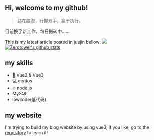 ## Hi, welcome to my github!
> 路在脑海，行握双手，赢于执行。

目前换了新工作，每日搬砖中......
<!-- show juejin articles -->
This is my latest article posted in juejin bellow:
[![](https://github-readme-juejin-recent-article-flywith24.vercel.app/juejin?id=3466118627330413&&limit=1)](https://juejin.cn/user/3466118627330413/posts)
[![Zerotower's github stats](https://github-readme-stats.vercel.app/api?username=zerotower69)](https://github.com/anuraghazra/github-readme-stats)
## my skills
* 🔧 Vue2 & Vue3
* 💻 centos
* 🔥 node.js
* MySQL
* lowcode(低代码)

## my website
I'm trying to build my blog website by using vue3, if you like, go to the [repository](https://github.com/zerotower69/vue-blog) to learn it!
